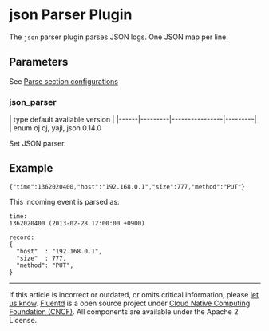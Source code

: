 # json Parser Plugin

The `json` parser plugin parses JSON logs. One JSON map per line.


## Parameters

See [Parse section configurations](/configuration/parse-section.md)


### json\_parser

|	   type   default     available      version	|
|------|---------|----------------|---------|
|	enum     oj      oj, yajl, json   0.14.0

Set JSON parser.


## Example

``` {.CodeRay}
{"time":1362020400,"host":"192.168.0.1","size":777,"method":"PUT"}
```

This incoming event is parsed as:

``` {.CodeRay}
time:
1362020400 (2013-02-28 12:00:00 +0900)

record:
{
  "host"  : "192.168.0.1",
  "size"  : 777,
  "method": "PUT",
}
```


------------------------------------------------------------------------

If this article is incorrect or outdated, or omits critical information, please [let us know](https://github.com/fluent/fluentd-docs/issues?state=open).
[Fluentd](http://www.fluentd.org/) is a open source project under [Cloud Native Computing Foundation (CNCF)](https://cncf.io/). All components are available under the Apache 2 License.
